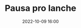 ---
title: 'Pausa pro lanche'
type: span
speakers:
  - PHPeste
picture: /assets/images/schedule/phpeste.jpg
linkedin: 
twitter: 
instagram: 
date: '2022-10-09 16:00'
rooms:
  - 1
---